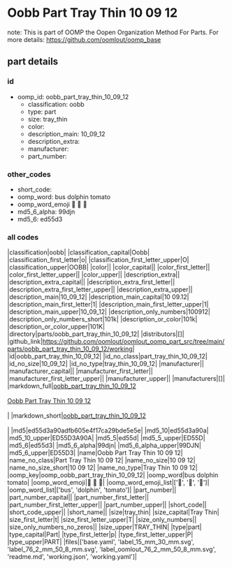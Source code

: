 # Oobb Part Tray Thin 10 09 12  

note: This is part of OOMP the Oopen Organization Method For Parts. For more details: https://github.com/oomlout/oomp_base

##  part details





### id
* oomp_id: oobb_part_tray_thin_10_09_12
  * classification: oobb
  * type: part
  * size: tray_thin
  * color: 
  * description_main: 10_09_12
  * description_extra: 
  * manufacturer: 
  * part_number: 

### other_codes
* short_code: 
* oomp_word: bus dolphin tomato
* oomp_word_emoji :bus: :dolphin: :tomato:
* md5_6_alpha: 99djn
* md5_6: ed55d3

### all codes 
|classification|oobb|
|classification_capital|Oobb|
|classification_first_letter|o|
|classification_first_letter_upper|O|
|classification_upper|OOBB|
|color||
|color_capital||
|color_first_letter||
|color_first_letter_upper||
|color_upper||
|description_extra||
|description_extra_capital||
|description_extra_first_letter||
|description_extra_first_letter_upper||
|description_extra_upper||
|description_main|10_09_12|
|description_main_capital|10 09.12|
|description_main_first_letter|1|
|description_main_first_letter_upper|1|
|description_main_upper|10_09_12|
|description_only_numbers|100912|
|description_only_numbers_short|101k|
|description_or_color|101k|
|description_or_color_upper|101K|
|directory|parts/oobb_part_tray_thin_10_09_12|
|distributors|[]|
|github_link|https://github.com/oomlout/oomlout_oomp_part_src/tree/main/parts/oobb_part_tray_thin_10_09_12/working|
|id|oobb_part_tray_thin_10_09_12|
|id_no_class|part_tray_thin_10_09_12|
|id_no_size|10_09_12|
|id_no_type|tray_thin_10_09_12|
|manufacturer||
|manufacturer_capital||
|manufacturer_first_letter||
|manufacturer_first_letter_upper||
|manufacturer_upper||
|manufacturers|[]|
|markdown_full|[oobb_part_tray_thin_10_09_12](https://github.com/oomlout/oomlout_oomp_part_src/tree/main/parts/oobb_part_tray_thin_10_09_12/working)<br>[](https://github.com/oomlout/oomlout_oomp_part_src/tree/main/parts/oobb_part_tray_thin_10_09_12/working)<br>[Oobb Part Tray Thin 10 09 12](https://github.com/oomlout/oomlout_oomp_part_src/tree/main/parts/oobb_part_tray_thin_10_09_12/working)<br><br>|
|markdown_short|[oobb_part_tray_thin_10_09_12](https://github.com/oomlout/oomlout_oomp_part_src/tree/main/parts/oobb_part_tray_thin_10_09_12/working)<br><br>|
|md5|ed55d3a90adfb605e4f17ca29bde5e5e|
|md5_10|ed55d3a90a|
|md5_10_upper|ED55D3A90A|
|md5_5|ed55d|
|md5_5_upper|ED55D|
|md5_6|ed55d3|
|md5_6_alpha|99djn|
|md5_6_alpha_upper|99DJN|
|md5_6_upper|ED55D3|
|name|Oobb Part Tray Thin 10 09 12|
|name_no_class|Part Tray Thin 10 09 12|
|name_no_size|10 09 12|
|name_no_size_short|10 09 12|
|name_no_type|Tray Thin 10 09 12|
|oomp_key|oomp_oobb_part_tray_thin_10_09_12|
|oomp_word|bus dolphin tomato|
|oomp_word_emoji|:bus: :dolphin: :tomato:|
|oomp_word_emoji_list|[':bus:', ':dolphin:', ':tomato:']|
|oomp_word_list|['bus', 'dolphin', 'tomato']|
|part_number||
|part_number_capital||
|part_number_first_letter||
|part_number_first_letter_upper||
|part_number_upper||
|short_code||
|short_code_upper||
|short_name||
|size|tray_thin|
|size_capital|Tray Thin|
|size_first_letter|t|
|size_first_letter_upper|T|
|size_only_numbers||
|size_only_numbers_no_zeros||
|size_upper|TRAY_THIN|
|type|part|
|type_capital|Part|
|type_first_letter|p|
|type_first_letter_upper|P|
|type_upper|PART|
|files|['base.yaml', 'label_15_mm_30_mm.svg', 'label_76_2_mm_50_8_mm.svg', 'label_oomlout_76_2_mm_50_8_mm.svg', 'readme.md', 'working.json', 'working.yaml']|
